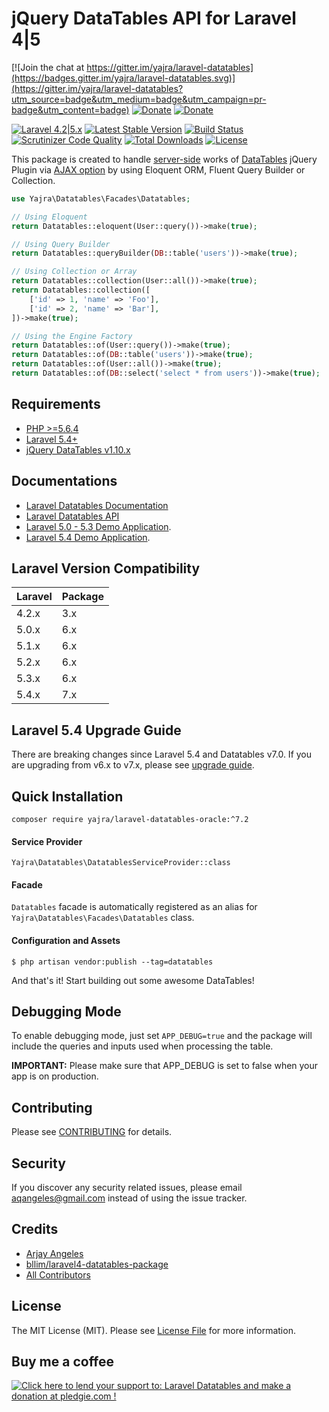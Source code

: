 # jQuery DataTables API for Laravel 4|5

[![Join the chat at https://gitter.im/yajra/laravel-datatables](https://badges.gitter.im/yajra/laravel-datatables.svg)](https://gitter.im/yajra/laravel-datatables?utm_source=badge&utm_medium=badge&utm_campaign=pr-badge&utm_content=badge)
[![Donate](https://img.shields.io/badge/donate-paypal-blue.svg)](https://www.paypal.me/yajra)
[![Donate](https://img.shields.io/badge/donate-patreon-blue.svg)](https://www.patreon.com/bePatron?u=4521203)

[![Laravel 4.2|5.x](https://img.shields.io/badge/Laravel-4.2|5.x-orange.svg)](http://laravel.com)
[![Latest Stable Version](https://img.shields.io/packagist/v/yajra/laravel-datatables-oracle.svg)](https://packagist.org/packages/yajra/laravel-datatables-oracle)
[![Build Status](https://travis-ci.org/yajra/laravel-datatables.svg?branch=master)](https://travis-ci.org/yajra/laravel-datatables)
[![Scrutinizer Code Quality](https://scrutinizer-ci.com/g/yajra/laravel-datatables/badges/quality-score.png?b=master)](https://scrutinizer-ci.com/g/yajra/laravel-datatables/?branch=master)
[![Total Downloads](https://img.shields.io/packagist/dt/yajra/laravel-datatables-oracle.svg)](https://packagist.org/packages/yajra/laravel-datatables-oracle)
[![License](https://img.shields.io/github/license/mashape/apistatus.svg)](https://packagist.org/packages/yajra/laravel-datatables-oracle)

This package is created to handle [server-side](https://www.datatables.net/manual/server-side) works of [DataTables](http://datatables.net) jQuery Plugin via [AJAX option](https://datatables.net/reference/option/ajax) by using Eloquent ORM, Fluent Query Builder or Collection.

```php
use Yajra\Datatables\Facades\Datatables;

// Using Eloquent
return Datatables::eloquent(User::query())->make(true);

// Using Query Builder
return Datatables::queryBuilder(DB::table('users'))->make(true);

// Using Collection or Array
return Datatables::collection(User::all())->make(true);
return Datatables::collection([
    ['id' => 1, 'name' => 'Foo'],
    ['id' => 2, 'name' => 'Bar'],
])->make(true);

// Using the Engine Factory
return Datatables::of(User::query())->make(true);
return Datatables::of(DB::table('users'))->make(true);
return Datatables::of(User::all())->make(true);
return Datatables::of(DB::select('select * from users'))->make(true);
```

## Requirements
- [PHP >=5.6.4](http://php.net/)
- [Laravel 5.4+](https://github.com/laravel/framework)
- [jQuery DataTables v1.10.x](http://datatables.net/)

## Documentations
- [Laravel Datatables Documentation](http://yajrabox.com/docs/laravel-datatables)
- [Laravel Datatables API](http://yajra.github.io/laravel-datatables/api/)
- [Laravel 5.0 - 5.3 Demo Application](http://datatables.yajrabox.com).
- [Laravel 5.4 Demo Application](http://dt54.yajrabox.com).

## Laravel Version Compatibility

 Laravel  | Package
:---------|:----------
 4.2.x    | 3.x
 5.0.x    | 6.x
 5.1.x    | 6.x
 5.2.x    | 6.x
 5.3.x    | 6.x
 5.4.x    | 7.x

## Laravel 5.4 Upgrade Guide
There are breaking changes since Laravel 5.4 and Datatables v7.0.
If you are upgrading from v6.x to v7.x, please see [upgrade guide](https://yajrabox.com/docs/laravel-datatables/7.0/upgrade).

## Quick Installation
`composer require yajra/laravel-datatables-oracle:^7.2`

#### Service Provider
`Yajra\Datatables\DatatablesServiceProvider::class`

#### Facade
`Datatables` facade is automatically registered as an alias for `Yajra\Datatables\Facades\Datatables` class. 

#### Configuration and Assets
`$ php artisan vendor:publish --tag=datatables`

And that's it! Start building out some awesome DataTables!

## Debugging Mode
To enable debugging mode, just set `APP_DEBUG=true` and the package will include the queries and inputs used when processing the table.

**IMPORTANT:** Please make sure that APP_DEBUG is set to false when your app is on production.

## Contributing

Please see [CONTRIBUTING](https://github.com/yajra/laravel-datatables/blob/master/.github/CONTRIBUTING.md) for details.

## Security

If you discover any security related issues, please email [aqangeles@gmail.com](mailto:aqangeles@gmail.com) instead of using the issue tracker.

## Credits

- [Arjay Angeles](https://github.com/yajra)
- [bllim/laravel4-datatables-package](https://github.com/bllim/laravel4-datatables-package)
- [All Contributors](https://github.com/yajra/laravel-datatables/graphs/contributors)

## License

The MIT License (MIT). Please see [License File](https://github.com/yajra/laravel-datatables/blob/master/LICENSE.md) for more information.

## Buy me a coffee
<a href='https://pledgie.com/campaigns/29515'><img alt='Click here to lend your support to: Laravel Datatables and make a donation at pledgie.com !' src='https://pledgie.com/campaigns/29515.png?skin_name=chrome' border='0' ></a>
